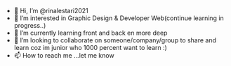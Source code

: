 - 👋 Hi, I’m @rinalestari2021
- 👀 I’m interested in Graphic Design & Developer Web(continue learning in progress..)
- 🌱 I’m currently learning front and back en more deep 
- 💞️ I’m looking to collaborate on someone/company/group to share and learn coz im junior who 1000 percent want to learn :)
- 📫 How to reach me ...let me know

<!---
rinalestari2021/rinalestari2021 is a ✨ special ✨ repository because its `README.md` (this file) appears on your GitHub profile.
You can click the Preview link to take a look at your changes.
--->
